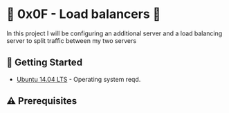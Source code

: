 # :shell: 0x0F - Load balancers :shell:

In this project I will be configuring an additional server and a load balancing server to split traffic between my two servers

## :running: Getting Started

* [Ubuntu 14.04 LTS](http://releases.ubuntu.com/14.04/) - Operating system reqd.

## :warning: Prerequisites

